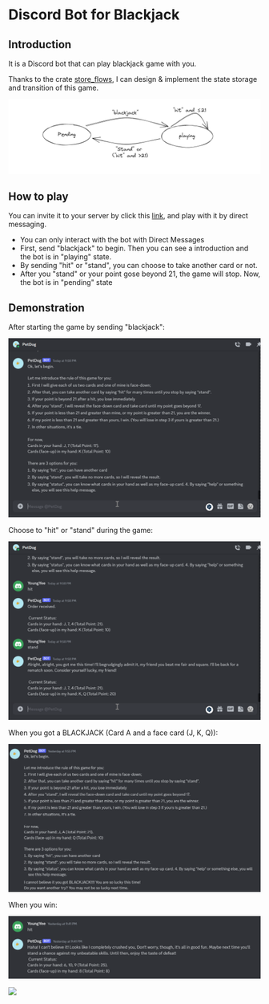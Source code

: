 # Discord Bot for Blackjack

## Introduction

It is a Discord bot that can play blackjack game with you.

Thanks to the crate [store_flows], I can design & implement the state storage and transition of this game.  

[store_flows]: https://docs.flows.network/docs/integrations/platform-sdk-features/store


![Alt text](assets/states.png)

## How to play

You can invite it to your server by click this [link], and play with it by direct messaging.

[link]: https://discord.com/api/oauth2/authorize?client_id=1138746375639683122&permissions=0&scope=bot

- You can only interact with the bot with Direct Messages
- First, send "blackjack" to begin. Then you can see a introduction and the bot is in "playing" state.
- By sending "hit" or "stand", you can choose to take another card or not.
- After you "stand" or your point gose beyond 21, the game will stop. Now, the bot is in "pending" state

## Demonstration

After starting the game by sending "blackjack":

![Alt text](assets/111.png) 

Choose to "hit" or "stand" during the game:

![Alt text](assets/498.png)

When you got a BLACKJACK (Card A and a face card (J, K, Q)):

![Alt text](assets/get-a-blackjack.png)

When you win:

![Alt text](assets/win.png)

![](assets/blackjack-discord-bot.gif)

